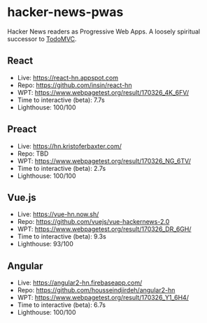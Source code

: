 # hacker-news-pwas
Hacker News readers as Progressive Web Apps. A loosely spiritual successor to [TodoMVC](https://github.com/tastejs/todomvc).

## React

* Live: https://react-hn.appspot.com
* Repo: https://github.com/insin/react-hn
* WPT: https://www.webpagetest.org/result/170326_4K_6FV/
* Time to interactive (beta): 7.7s
* Lighthouse: 100/100

## Preact

* Live: https://hn.kristoferbaxter.com/
* Repo: TBD
* WPT: https://www.webpagetest.org/result/170326_NG_6TV/
* Time to interactive (beta): 2.7s
* Lighthouse: 100/100

## Vue.js

* Live: https://vue-hn.now.sh/
* Repo: https://github.com/vuejs/vue-hackernews-2.0
* WPT: https://www.webpagetest.org/result/170326_DR_6GH/
* Time to interactive (beta): 9.3s
* Lighthouse: 93/100

## Angular

* Live: https://angular2-hn.firebaseapp.com/
* Repo: https://github.com/housseindjirdeh/angular2-hn
* WPT: https://www.webpagetest.org/result/170326_Y1_6H4/
* Time to interactive (beta): 6.7s
* Lighthouse: 100/100


